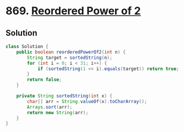 # 869. [Reordered Power of 2](https://leetcode.com/problems/reordered-power-of-2/description/?envType=daily-question&envId=2025-08-10)

## Solution 

```java
class Solution {
    public boolean reorderedPowerOf2(int n) {
        String target = sortedString(n);
        for (int i = 0; i < 31; i++) {
            if (sortedString(1 << i).equals(target)) return true;
        }
        return false;
    }

    private String sortedString(int x) {
        char[] arr = String.valueOf(x).toCharArray();
        Arrays.sort(arr);
        return new String(arr);
    }
}
```